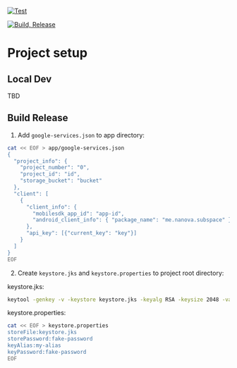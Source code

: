 [![Test](https://github.com/kid1412621/subspace/actions/workflows/test.yml/badge.svg)](https://github.com/kid1412621/subspace/actions/workflows/test.yml)

[![Build, Release](https://github.com/kid1412621/subspace/actions/workflows/release.yml/badge.svg)](https://github.com/kid1412621/subspace/actions/workflows/release.yml)

# Project setup

## Local Dev

TBD

## Build Release

1. Add `google-services.json` to app directory:

```bash
cat << EOF > app/google-services.json
{
  "project_info": {
    "project_number": "0",
    "project_id": "id",
    "storage_bucket": "bucket"
  },
  "client": [
    {
      "client_info": {
        "mobilesdk_app_id": "app-id",
        "android_client_info": { "package_name": "me.nanova.subspace" }
      },
      "api_key": [{"current_key": "key"}]
    }
  ]
}
EOF
```

2. Create `keystore.jks` and `keystore.properties` to project root directory:

keystore.jks:

```bash
keytool -genkey -v -keystore keystore.jks -keyalg RSA -keysize 2048 -validity 10000 -alias my-alias 
```

keystore.properties:

```bash
cat << EOF > keystore.properties
storeFile:keystore.jks
storePassword:fake-password
keyAlias:my-alias
keyPassword:fake-password
EOF
```

